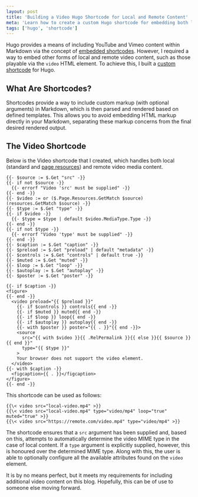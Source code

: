 ```yaml
---
layout: post
title: 'Building a Video Hugo Shortcode for Local and Remote Content'
meta: 'Learn how to create a custom Hugo shortcode for embedding both local and remote video content using the HTML5 video element.'
tags: ['hugo', 'shortcode']
---
```


Hugo provides a means of including YouTube and Vimeo content within Markdown via the concept of [embedded shortcodes](https://gohugo.io/content-management/shortcodes/#embedded).
However, I required a way to embed other forms of local and remote video content, such as those playable via the `video` HTML element.
To achieve this, I built a [custom shortcode](https://gohugo.io/content-management/shortcodes/#custom) for Hugo.

<!--more-->

## What Are Shortcodes?

Shortcodes provide a way to include custom markup (with optional arguments) in Markdown, which is then parsed and rendered based on defined templates.
This allows you to avoid embedding HTML markup directly in your Markdown, separating these markup concerns from the final desired rendered output.

## The Video Shortcode

Below is the Video shortcode that I created, which handles both local (standard and [page resources](https://gohugo.io/content-management/page-resources/)) and remote video media content.

```
{{- $source := $.Get "src" -}}
{{- if not $source -}}
  {{- errorf "Video 'src' must be supplied" -}}
{{- end -}}
{{- $video := or ($.Page.Resources.GetMatch $source) (resources.GetMatch $source) -}}
{{- $type := $.Get "type" -}}
{{- if $video -}}
  {{- $type = $type | default $video.MediaType.Type -}}
{{- end -}}
{{- if not $type -}}
  {{- errorf "Video 'type' must be supplied" -}}
{{- end -}}
{{- $caption := $.Get "caption" -}}
{{- $preload := $.Get "preload" | default "metadata" -}}
{{- $controls := $.Get "controls" | default true -}}
{{- $muted := $.Get "muted" -}}
{{- $loop := $.Get "loop" -}}
{{- $autoplay := $.Get "autoplay" -}}
{{- $poster := $.Get "poster" -}}

{{- if $caption -}}
<figure>
{{- end -}}
  <video preload="{{ $preload }}"
    {{- if $controls }} controls{{ end -}}
    {{- if $muted }} muted{{ end -}}
    {{- if $loop }} loop{{ end -}}
    {{- if $autoplay }} autoplay{{ end -}}
    {{- with $poster }} poster="{{ . }}"{{ end -}}>
    <source
      src="{{ with $video }}{{ .RelPermalink }}{{ else }}{{ $source }}{{ end }}"
      type="{{ $type }}"
    >
    Your browser does not support the video element.
  </video>
{{- with $caption -}}
  <figcaption>{{ . }}</figcaption>
</figure>
{{- end -}}
```

This shortcode can be used as follows:

```
{{\< video src="local-video.mp4" >}}
{{\< video src="local-video.mp4" type="video/mp4" loop="true" muted="true" >}}
{{\< video src="https://remote.com/video.mp4" type="video/mp4" >}}
```

The shortcode ensures that a `src` argument has been supplied and, based on this, attempts to automatically determine the video MIME type in the case of local content.
If a `type` argument is explicitly supplied, however, this is honoured over the determined MIME type.
Along with this, the user is able to optionally configure all the available attributes found on the `video` element.

It is by no means perfect, but it meets my requirements for including additional video content on this blog.
Hopefully, this can be of use to someone else moving forward.
